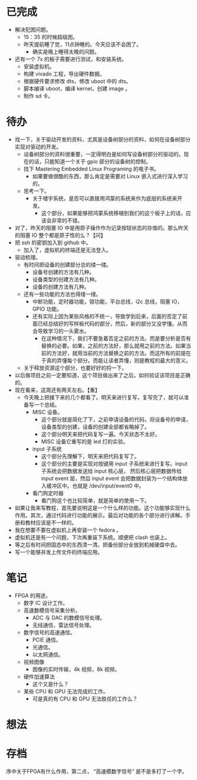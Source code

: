 # 已完成
- 解决犯困问题。
	- 15：35 的时候超级困。
	- 昨天提前睡了觉，11点钟睡的。今天应该不会困了。
		- 确实是晚上睡得太晚的问题。
- 还有一个 7x 的板子需要进行测试，和安装系统。
	- 安装虚拟机。
	- 构建 vivado 工程，导出硬件数据。
	- 根据硬件要求修改 dts，修改 uboot 中的 dts。
	- 脚本编译 uboot，编译 kernel，创建 image 。
	- 制作 sd 卡。
# 待办
- 找一下，关于驱动开发的资料，尤其是设备树部分的资料，如何在设备树部分实现对驱动的开发。
	- 设备树部分的资料很重要，一定得明白是如何写设备树部分的驱动的。现在的话，只能知道一个关于 gpio 部分的设备树的控制。
	- 找下 Mastering Embedded Linux Programing 的电子书。
		- 如果要做很酷的东西，那么肯定是需要对 Linux 嵌入式进行深入学习的。
	- 思考一下。
		- 关于楼宇系统，是否可以直接用鸿蒙的系统来作为底层的系统来开发。
			- 这个部分，如果能够把鸿蒙系统移植到我们的这个板子上的话，应该会非常的不错。
- 对了，昨天的阻塞 IO 中是用原子操作作为记录按钮状态的存值的。那么昨天的阻塞 IO 整个都是原子性的么？【问】
- 把 ssh 的密钥加入到 github 中。
	- 加入了，虚拟机的终端还是无法登入。
- 驱动梳理。
	- 有时间把设备的创建部分总的缕一缕。
		- 设备号创建的方法有几种。
		- 设备类型的创建方法有几种。
		- 设备的创建方法有几种。
	- 还有一些功能的方法也得缕一缕。
		- 中断功能，定时器功能，锁功能，平台总线，i2c 总线，阻塞 IO，GPIO 功能。
		- 还有实际上因为某些风格的不统一，导致学到后来，后面的否定了前面已经总结好的写样板代码的部分，然后，新的部分又没学懂。从而会导致学习的一头雾水。
			- 在这种情况下，我们不要急着否定之前的方法。而是要分析是否有替换的必要。如果，之前的方法好，那么就用之前的方法。如果当前的方法好，就用当前的方法替换之前的方法。而这所有的前提在于真的弄懂每个部分。而能让读者弄懂，则是教程的最大的意义。
	- 关于释放资源这个部分，也要好好的捋一下。
- 以后做项目之前一定要知道，这个项目做出来了之后，如何验证该项目是正确的。
- 现在看来，这周还有两天左右。【重】
	- 今天晚上把接下来的几个都看了。明天来进行复写，复写完了，就可以准备写一个总结。
		- MISC 设备。
			- 这个部分就是简化了下，之前申请设备的代码，将设备号的申请，设备类型的创建，设备的创建全部都省略掉了。
			- 这个部分明天来把代码复写一遍。今天状态不太好。
			- MISC 设备它重写的是 led 灯的实验。
		- input 子系统
			- 这个部分先理解下，明天来把代码复写了。
			- 这个部分的主要是实现对按键用 input 子系统来进行复写。input 子系统会把数据发送给 input 核心层， 然后核心层把数据传给 input event 层，然后 input event 会把数据封装为一个结构体放入缓冲区中。也就是 /dev/input/event0 中。
		- 看门狗定时器
			- 看门狗这个也比较简单，就是简单的使用一下。
- 如果让我来写教程，首先要说明这是一个什么样的功能。这个功能够实现什么作用。其次，通过代码进行功能的展示。最后对功能的各个部分进行讲解。手册和教材应该是不一样的。
- 我在想要不要在虚拟机上再安装一个 fedora 。
- 虚拟机还是有一个问题，下次再重装下系统。顺便把 clash 也装上。
- 等之后有时间把固态中的东西清一清。把备份部分全放到机械硬盘中去。
- 写一个能够并发上传文件的终端应用。
# 笔记
- FPGA 的用途。
	- 数字 IC 设计工作。
	- 高速数模信号采集分析。
		- ADC 与 DAC 的数模信号处理。
		- 无线通信，雷达信号处理。
	- 数字信号的高速通信。
		- PCIE 通信。
		- 光通信。
		- 以太网通信。
	- 视频图像
		- 图像的实时传输，4k 视频，8k 视频。
	- 硬件加速算法
		- 这个又是什么？
	- 某些 CPU 和 GPU 无法完成的工作。
		- 可是真的有 CPU 和 GPU 无法胜任的工作么？
# 想法

# 存档
序中关于FPGA有什么作用，第二点， “高速模数字信号” 是不是多打了一个字。
